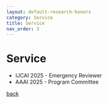 ```yaml
---
layout: default-research-honors
category: Service
title: Service
nav_order: 3
---
```


# Service

<ul>
    <li>IJCAI 2025 - Emergency Reviewer</li>
    <li>AAAI 2025 - Program Committee</li>
</ul>

[back](./)
